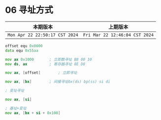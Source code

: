 # 06 寻址方式

|本期版本|上期版本 
|:---:|:---:
`Mon Apr 22 22:50:17 CST 2024` | `Fri Mar 22 12:46:04 CST 2024`

```asm
offset equ 0x0000
data equ 0x55aa

mov ax 0x1000		; 立即数寻址 B8 00 10
mov ds, ax			; 寄存器寻址 8E D8

mov ax, [offset]		; 立即寻址

mov ax, [bx] 		; 间接寻址bx(ds) bp(ss) si di

; 变址寻址

mov ax, [si]

; 基址+变址
mov ax, [bx + si + 0x100]
```